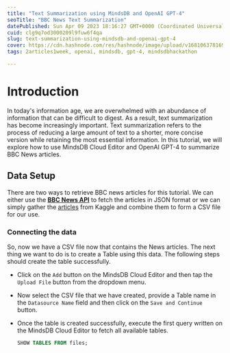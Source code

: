 ```yaml
---
title: "Text Summarization using MindsDB and OpenAI GPT-4"
seoTitle: "BBC News Text Summarization"
datePublished: Sun Apr 09 2023 18:16:27 GMT+0000 (Coordinated Universal Time)
cuid: clg9q7od3000209l9fuw6f4qa
slug: text-summarization-using-mindsdb-and-openai-gpt-4
cover: https://cdn.hashnode.com/res/hashnode/image/upload/v1681063781698/4c8717d9-e7ab-4e7b-8cee-ef116bc65e21.png
tags: 2articles1week, openai, mindsdb, gpt-4, mindsdbhackathon

---
```


# Introduction

In today's information age, we are overwhelmed with an abundance of information that can be difficult to digest. As a result, text summarization has become increasingly important. Text summarization refers to the process of reducing a large amount of text to a shorter, more concise version while retaining the most essential information. In this tutorial, we will explore how to use MindsDB Cloud Editor and OpenAI GPT-4 to summarize BBC News articles.

## **Data Setup**

There are two ways to retrieve BBC news articles for this tutorial. We can either use the [**BBC News API**](https://newsapi.org/s/bbc-news-api) to fetch the articles in JSON format or we can simply gather the [articles](https://www.kaggle.com/datasets/pariza/bbc-news-summary) from Kaggle and combine them to form a CSV file for our use.

### Connecting the data

So, now we have a CSV file now that contains the News articles. The next thing we want to do is to create a Table using this data. The following steps should create the table successfully.

* Click on the `Add` button on the MindsDB Cloud Editor and then tap the `Upload File` button from the dropdown menu.
    
* Now select the CSV file that we have created, provide a Table name in the `Datasource Name` field and then click on the `Save and Continue` button.
    
* Once the table is created successfully, execute the first query written on the MindsDB Cloud Editor to fetch all available tables.
    
    ```sql
    SHOW TABLES FROM files;
    ```
